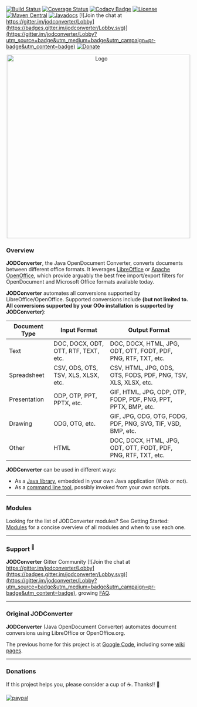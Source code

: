 <style>
  .md-content .md-typeset h1 {
    position: absolute;
    width: 1px;
    height: 1px;
    padding: 0;
    margin: -1px;
    overflow: hidden;
    clip: rect(0, 0, 0, 0);
    white-space: nowrap;
    border: 0;
  }
</style>

[![Build Status](https://api.cirrus-ci.com/github/jodconverter/jodconverter.svg)](https://cirrus-ci.com/github/jodconverter/jodconverter)
[![Coverage Status](https://coveralls.io/repos/github/jodconverter/jodconverter/badge.svg?branch=master)](https://coveralls.io/github/jodconverter/jodconverter?branch=master)
[![Codacy Badge](https://app.codacy.com/project/badge/Grade/90c9707226c6406abbea2353274ac773)](https://www.codacy.com/gh/jodconverter/jodconverter/dashboard?utm_source=github.com&amp;utm_medium=referral&amp;utm_content=jodconverter/jodconverter&amp;utm_campaign=Badge_Grade)
[![License](https://img.shields.io/badge/License-Apache%202.0-blue.svg)](https://opensource.org/licenses/Apache-2.0)
[![Maven Central](https://maven-badges.herokuapp.com/maven-central/org.jodconverter/jodconverter-local/badge.svg)](https://maven-badges.herokuapp.com/maven-central/org.jodconverter/jodconverter-local)
[![Javadocs](http://javadoc.io/badge/org.jodconverter/jodconverter-local.svg)](http://javadoc.io/doc/org.jodconverter/jodconverter-local)
[![Join the chat at https://gitter.im/jodconverter/Lobby](https://badges.gitter.im/jodconverter/Lobby.svg)](https://gitter.im/jodconverter/Lobby?utm_source=badge&utm_medium=badge&utm_campaign=pr-badge&utm_content=badge)
[![Donate](https://img.shields.io/badge/Donate-PayPal-green.svg)](https://www.paypal.com/cgi-bin/webscr?cmd=_s-xclick&hosted_button_id=XUYFM5NLLK628)

<div style="text-align: center;">
  <img src="assets/logo-with-text.png" alt="Logo" style="max-width: 100%; width: 500px; height: auto;" />
</div>

### Overview    

**JODConverter**, the Java OpenDocument Converter, converts documents between different office formats.
It leverages [LibreOffice](https://www.libreoffice.org) or [Apache OpenOffice](https://www.openoffice.org), which
provide arguably the best free import/export filters for OpenDocument and Microsoft Office formats available today.

**JODConverter** automates all conversions supported by LibreOffice/OpenOffice. Supported conversions include
**(but not limited to. All conversions supported by your OOo installation is supported by JODConverter)**:

| Document Type | Input Format                         | Output Format                                                  |
|---------------|--------------------------------------|----------------------------------------------------------------|
| Text          | DOC, DOCX, ODT, OTT, RTF, TEXT, etc. | DOC, DOCX, HTML, JPG, ODT, OTT, FODT, PDF, PNG, RTF, TXT, etc. |
| Spreadsheet   | CSV, ODS, OTS, TSV, XLS, XLSX, etc.  | CSV, HTML, JPG, ODS, OTS, FODS, PDF, PNG, TSV, XLS, XLSX, etc. |
| Presentation  | ODP, OTP, PPT, PPTX, etc.            | GIF, HTML, JPG, ODP, OTP, FODP, PDF, PNG, PPT, PPTX, BMP, etc. |
| Drawing       | ODG, OTG, etc.                       | GIF, JPG, ODG, OTG, FODG, PDF, PNG, SVG, TIF, VSD, BMP, etc.   |
| Other         | HTML                                 | DOC, DOCX, HTML, JPG, ODT, OTT, FODT, PDF, PNG, RTF, TXT, etc. |

**JODConverter** can be used in different ways:

- As a [Java library](getting-started/java-library.md), embedded in your own Java application (Web or not).
- As a [command line tool](getting-started/command-line-tool.md), possibly invoked from your own scripts.

---

### Modules

Looking for the list of JODConverter modules? See Getting Started: [Modules](getting-started/modules.md) for a concise
overview of all modules and when to use each one.

---

### Support <sup>&#128172;</sup>

**JODConverter** Gitter
Community [![Join the chat at https://gitter.im/jodconverter/Lobby](https://badges.gitter.im/jodconverter/Lobby.svg)](https://gitter.im/jodconverter/Lobby?utm_source=badge&utm_medium=badge&utm_campaign=pr-badge&utm_content=badge),
growing [FAQ](faq.md).

---

### Original **JODConverter**

**JODConverter** (Java OpenDocument Converter) automates document conversions using LibreOffice or OpenOffice.org.

The previous home for this project is at [Google Code](http://code.google.com/p/jodconverter/),
including some [wiki pages](https://code.google.com/archive/p/jodconverter/wikis).

---

### Donations

If this project helps you, please consider a cup of &#9749;. Thanks!! &#128150;

[![paypal](https://www.paypalobjects.com/en_US/i/btn/btn_donateCC_LG.gif)](https://www.paypal.com/cgi-bin/webscr?cmd=_s-xclick&hosted_button_id=XUYFM5NLLK628)
